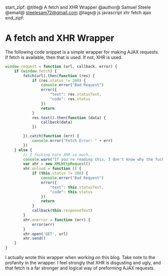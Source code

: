 start_zipf:
@title@ A fetch and XHR Wrapper
@author@ Samuel Steele
@email@ steelesam72@gmail.com
@tags@ js javascript xhr fetch ajax
end_zipf:

# A fetch and XHR Wrapper

The following code snippet is a simple wrapper for making AJAX requests. If fetch is available, then that is used. If not, XHR is used.

```javascript
window.request = function (url, callback, error) {
    if (window.fetch) {
        fetch(url).then(function (res) {
            if (res.status != 200) {
                console.error("Bad Request")
                error({
                    "text": res.statusText,
                    "code": res.status
                })
                return
            }
            res.text().then(function (data) {
                callback(data)
            })

        }).catch(function (err) {
            console.error("Fetch Error: " + err)
        })
    } else {
        // I fucking hate XHR so much...
        console.warn("If you're reading this, I don't know why the fuck you don't have a browser that supports fetch()")
        var xhr = new XMLHttpRequest()
        xhr.onload = function () {
            if (this.status != 200) {
                console.error("Bad Request")
                error({
                    "text": this.statusText,
                    "code": this.status
                })
                return
            }
            callback(this.responseText)
        }
        xhr.onerror = function (err) {
            error(err)
        }
        xhr.open('GET', url)
        xhr.send()
    }
}
```

I actually wrote this wrapper when working on this blog. Take note to the profanity in the wrapper. I feel strongly that XHR is disgusting and ugly, and that fetch is a far stronger and logical way of preforming AJAX requests.